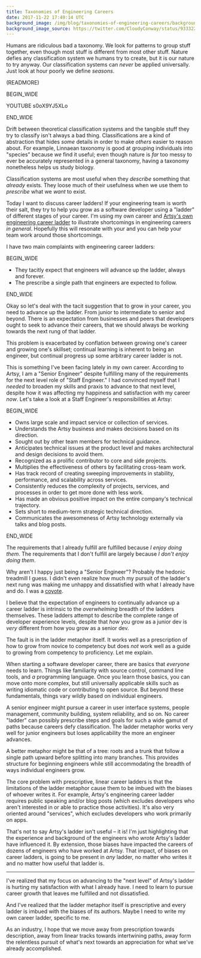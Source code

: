 ```yaml
---
title: Taxonomies of Engineering Careers
date: 2017-11-22 17:49:14 UTC
background_image: /img/blog/taxonomies-of-engineering-careers/background.jpg
background_image_source: https://twitter.com/CloudyConway/status/933322083030978561
---
```


Humans are ridiculous bad a taxonomy. We look for patterns to group stuff together, even though most stuff is different from most other stuff. Nature defies any classification system we humans try to create, but it is our nature to try anyway. Our classification systems can _never_ be applied universally. Just look at hour poorly we define _seasons_.

(READMORE)

BEGIN_WIDE

YOUTUBE s0oX9YJ5XLo

END_WIDE

Drift between theoretical classification systems and the tangible stuff they try to classify isn't always a bad thing. Classifications are a kind of abstraction that hides _some_ details in order to make _others_ easier to reason about. For example, Linnaean taxonomy is good at grouping individuals into "species" because _we_ find it useful; even though nature is _far_ too messy to ever be accurately represented in a general taxonomy, having a taxonomy nonetheless helps us study biology.

Classification systems are most useful when they _describe_ something that _already_ exists. They loose much of their usefulness when we use them to _prescribe_ what we _want_ to exist.

Today I want to discuss career ladders! If your engineering team is worth their salt, they try to help you grow as a software developer using a "ladder" of different stages of your career. I'm using my own career and [Artsy's own engineering career ladder][ladder] to illustrate shortcomings in engineering careers _in general_. Hopefully this will resonate with your and you can help your team work around those shortcomings.

I have two main complaints with engineering career ladders:

BEGIN_WIDE

- They tacitly expect that engineers will advance up the ladder, always and forever.
- The prescribe a single path that engineers are expected to follow.

END_WIDE

Okay so let's deal with the tacit suggestion that to grow in your career, you need to advance up the ladder. From junior to intermediate to senior and beyond. There is an expectation from businesses and peers that developers ought to seek to advance their careers, that we should always be working towards the next rung of that ladder.

This problem is exacerbated by conflation between growing one's career and growing one's skillset; continual learning is inherent to being an engineer, but continual progress up some arbitrary career ladder is not. 

This is something I've been facing lately in my own career. According to Artsy, I am a "Senior Engineer" despite fulfilling many of the requirements for the next level role of "Staff Engineer." I had convinced myself that I _needed_ to broaden my skills and praxis to advance to that next level, despite how it was affecting my happiness and satisfaction with my career _now_. Let's take a look at a Staff Engineer's responsibilities at Artsy:

BEGIN_WIDE

- Owns large scale and impact service or collection of services.
- Understands the Artsy business and makes decisions based on its direction.
- Sought out by other team members for technical guidance.
- Anticipates technical issues at the product level and makes architectural and design decisions to avoid them.
- Recognized as a prolific contributor to core and side projects.
- Multiplies the effectiveness of others by facilitating cross-team work.
- Has track record of creating sweeping improvements in stability, performance, and scalability across services.
- Consistently reduces the complexity of projects, services, and processes in order to get more done with less work.
- Has made an obvious positive impact on the entire company's technical trajectory.
- Sets short to medium-term strategic technical direction.
- Communicates the awesomeness of Artsy technology externally via talks and blog posts.

END_WIDE

The requirements that I already fulfill are fulfilled because _I enjoy doing them_. The requirements that I don't fulfill are largely because _I don't enjoy doing them_.

Why aren't I happy just being a "Senior Engineer"? Probably the hedonic treadmill I guess. I didn't even realize how much my pursuit of the ladder's next rung was making me unhappy and dissatisfied with what I already have and do. I was a [coyote][].

I believe that the expectation of engineers to continually advance up a career ladder is intrinsic to the _overwhelming_ breadth of the ladders themselves. These ladders attempt to describe the complete range of developer experience levels, despite that _how_ you grow as a junior dev is _very_ different from how you grow as a senior dev.

The fault is in the ladder metaphor itself. It works well as a prescription of how to grow from novice to competency but does _not_ work well as a guide to growing from competency to proficiency. Let me explain.

When starting a software developer career, there are basics that _everyone_ needs to learn. Things like familiarity with source control, command line tools, and _a_ programming language. Once you learn those basics, you can move onto more complex, but still universally applicable skills such as writing idiomatic code or contributing to open source. But beyond these fundamentals, things vary wildly based on individual engineers.

A senior engineer might pursue a career in user interface systems, people management, community building, system reliability, and so on. No career "ladder" can possibly prescribe steps and goals for such a wide gamut of paths because careers defy classification. The ladder metaphor works very well for junior engineers but loses applicability the more an engineer advances. 

A better metaphor might be that of a tree: roots and a trunk that follow a single path upward before splitting into many branches. This provides structure for beginning engineers while still accommodating the breadth of ways individual engineers grow.

The core problem with prescriptive, linear career ladders is that the limitations of the ladder metaphor cause them to be imbued with the biases of whoever writes it. For example, Artsy's engineering career ladder requires public speaking and/or blog posts (which excludes developers who aren't interested in or able to practice those activities). It's also very oriented around "services", which excludes developers who work primarily on apps.

That's not to say Artsy's ladder isn't useful – it is! I'm just highlighting that the experience and background of the engineers who _wrote_ Artsy's ladder have influenced it. By extension, those biases have impacted the careers of dozens of engineers who have worked at Artsy. That impact, of biases on career ladders, is going to be present in _any_ ladder, no matter who writes it and no matter how useful that ladder is.

---

I've realized that my focus on advancing to the "next level" of Artsy's ladder is hurting my satisfaction with what I already have. I need to learn to pursue career growth that leaves me fulfilled and not dissatisfied.

And I've realized that the ladder metaphor itself is prescriptive and every ladder is imbued with the biases of its authors. Maybe I need to write my own career ladder, specific to me.

As an industry, I hope that we move away from prescription towards description, away from linear tracks towards intertwining paths, away form the relentless pursuit of what's next towards an appreciation for what we've already accomplished.

[coyote]: /blog/we-are-the-coyote/
[ladder]: http://artsy.github.io/blog/2015/04/03/artsy-engineering-compensation-framework/
